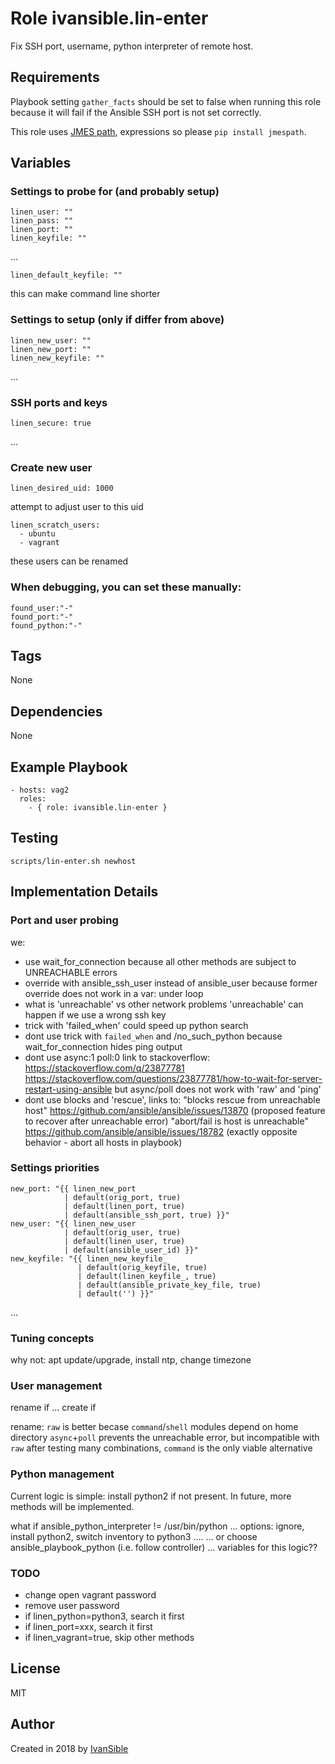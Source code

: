 # Role ivansible.lin-enter

Fix SSH port, username, python interpreter of remote host.


## Requirements

Playbook setting `gather_facts` should be set to false when running this role
because it will fail if the Ansible SSH port is not set correctly.

This role uses [JMES path](http://jmespath.org/), expressions
so please `pip install jmespath`.


## Variables


### Settings to probe for (and probably setup)

    linen_user: ""
    linen_pass: ""
    linen_port: ""
    linen_keyfile: ""

...

    linen_default_keyfile: ""

this can make command line shorter


### Settings to setup (only if differ from above)

    linen_new_user: ""
    linen_new_port: ""
    linen_new_keyfile: ""

...


### SSH ports and keys

    linen_secure: true

...


### Create new user

    linen_desired_uid: 1000

 attempt to adjust user to this uid

    linen_scratch_users:
      - ubuntu
      - vagrant

these users can be renamed


### When debugging, you can set these manually:
    found_user:"-"
    found_port:"-"
    found_python:"-"

## Tags

None


## Dependencies

None


## Example Playbook

    - hosts: vag2
      roles:
        - { role: ivansible.lin-enter }


## Testing

    scripts/lin-enter.sh newhost


## Implementation Details

### Port and user probing

we:
- use wait_for_connection
    because all other methods are subject to UNREACHABLE errors
- override with ansible_ssh_user instead of ansible_user
    because former override does not work in a var: under loop
- what is 'unreachable' vs other network problems
    'unreachable' can happen if we use a wrong ssh key
- trick with 'failed_when' could speed up python search
- dont use trick with `failed_when` and /no_such_python
    because wait_for_connection hides ping output
- dont use async:1 poll:0
  link to stackoverflow:
    https://stackoverflow.com/q/23877781
    https://stackoverflow.com/questions/23877781/how-to-wait-for-server-restart-using-ansible
  but async/poll does not work with 'raw' and 'ping'
- dont use blocks and 'rescue', links to:
  "blocks rescue from unreachable host"
     https://github.com/ansible/ansible/issues/13870
     (proposed feature to recover after unreachable error)
  "abort/fail is host is unreachable"
     https://github.com/ansible/ansible/issues/18782
     (exactly opposite behavior - abort all hosts in playbook)

### Settings priorities

    new_port: "{{ linen_new_port
                | default(orig_port, true)
                | default(linen_port, true)
                | default(ansible_ssh_port, true) }}"
    new_user: "{{ linen_new_user
                | default(orig_user, true)
                | default(linen_user, true)
                | default(ansible_user_id) }}"
    new_keyfile: "{{ linen_new_keyfile_
                   | default(orig_keyfile, true)
                   | default(linen_keyfile_, true)
                   | default(ansible_private_key_file, true)
                   | default('') }}"

...

### Tuning concepts

why not: apt update/upgrade, install ntp, change timezone

### User management

rename if ...
create if

rename:
`raw` is better becase `command`/`shell` modules depend on home directory
`async`+`poll` prevents the unreachable error, but incompatible with `raw`
after testing many combinations, `command` is the only viable alternative

### Python management

Current logic is simple: install python2 if not present.
In future, more methods will be implemented.

what if ansible_python_interpreter != /usr/bin/python
... options: ignore, install python2, switch inventory to python3
.... ... or choose ansible_playbook_python (i.e. follow controller)
... variables for this logic??

### TODO

- change open vagrant password
- remove user password
- if linen_python=python3, search it first
- if linen_port=xxx, search it first
- if linen_vagrant=true, skip other methods


## License

MIT


## Author

Created in 2018 by [IvanSible](https://github.com/ivansible)
